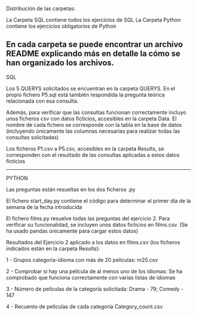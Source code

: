 Distribución de las carpetas:

La Carpeta SQL contiene todos los ejercicios de  SQL
La Carpeta Python contiene los ejercicios obligatorios de Python


En cada carpeta se puede encontrar un archivo README explicando más en detalle la cómo se han organizado los archivos.
------------------------
SQL

Los 5 QUERYS solicitados se encuentran en la carpeta QUERYS. 
En el propio fichero P5.sql está también respondida la pregunta teórica relacionada con esa consulta.

Además, para verificar que las consultas funcionan correctamente incluyo unos ficheros csv con datos ficticios, accesibles en la carpeta Data. 
El nombre de cada fichero se corresponde con la tabla en la base de datos (incluyendo únicamente las columnas necesarias para realizar todas las consultas solicitadas)

Los ficheros P1.csv a P5.csv, accesibles en la carpeta Results, se corresponden con el resultado de las consultas aplicadas a estos datos ficticios



------------------------
PYTHON

Las preguntas están resueltas en los dos ficheros .py

El fichero start_day.py contiene el código para determinar el primer día de la semana de la fecha introducida

El fichero films.py resuelve todas las preguntas del ejercicio 2.
Para verificar su funcionalidad, se incluyen unos datos ficticios en films.csv. (Se ha usado pandas únicamente para cargar estos datos)

Resultados del Ejercicio 2 aplicado a los datos en films.csv (los ficheros indicados están en la carpeta Results):

1 - Grupos categoría-idioma con más de 20 películas: 
    m20.csv

2 - Comprobar si hay una película de al menos uno de los idiomas:
    Se ha comprobado que funciona correctamente con varias listas de idiomas 

3 - Número de películas de la categoría solicitada:
    Drama - 79; Comedy - 147

4 - Recuento de películas de cada categoría
    Category_count.csv
